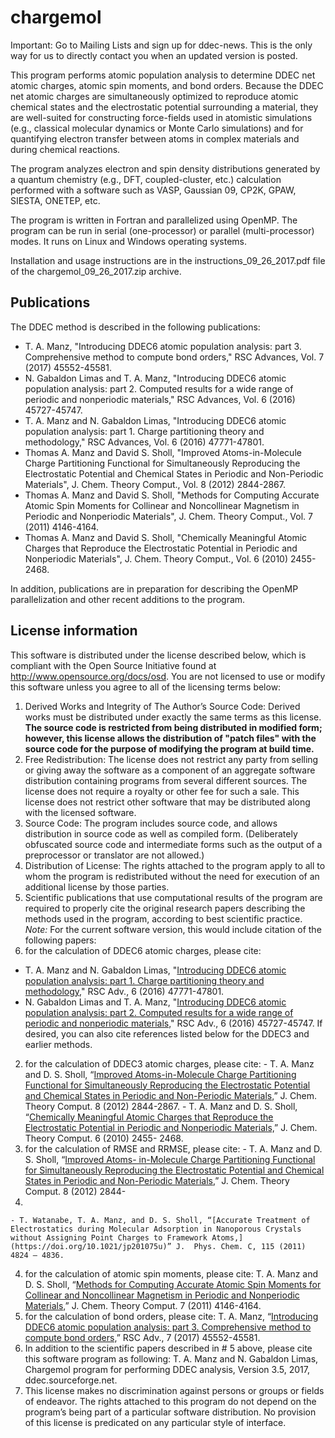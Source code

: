 # chargemol

Important: Go to Mailing Lists and sign up for ddec-news. This is the only way for us to directly contact you when an updated version is posted.

This program performs atomic population analysis to determine DDEC net atomic charges, atomic spin moments, and bond orders. Because the DDEC net atomic charges are simultaneously optimized to reproduce atomic chemical states and the electrostatic potential surrounding a material, they are well-suited for constructing force-fields used in atomistic simulations (e.g., classical molecular dynamics or Monte Carlo simulations) and for quantifying electron transfer between atoms in complex materials and during chemical reactions.

The program analyzes electron and spin density distributions generated by a quantum chemistry (e.g., DFT, coupled-cluster, etc.) calculation performed with a software such as VASP, Gaussian 09, CP2K, GPAW, SIESTA, ONETEP, etc.

The program is written in Fortran and parallelized using OpenMP. The program can be run in serial (one-processor) or parallel (multi-processor) modes. It runs on Linux and Windows operating systems.

Installation and usage instructions are in the instructions_09_26_2017.pdf file of the chargemol_09_26_2017.zip archive.

## Publications

The DDEC method is described in the following publications:

- T. A. Manz, "Introducing DDEC6 atomic population analysis: part 3. Comprehensive method to compute bond orders," RSC Advances, Vol. 7 (2017) 45552-45581.
- N. Gabaldon Limas and T. A. Manz,  "Introducing DDEC6 atomic population analysis: part 2. Computed results for a wide range of periodic and nonperiodic materials," RSC Advances, Vol. 6 (2016) 45727-45747.
- T. A. Manz and N. Gabaldon Limas, "Introducing DDEC6 atomic population analysis: part 1. Charge partitioning theory and methodology," RSC Advances, Vol. 6 (2016) 47771-47801.
- Thomas A. Manz and David S. Sholl, "Improved Atoms-in-Molecule Charge Partitioning Functional for Simultaneously Reproducing the Electrostatic Potential and Chemical States in Periodic and Non-Periodic Materials", J. Chem. Theory Comput., Vol. 8 (2012) 2844-2867.
- Thomas A. Manz and David S. Sholl, "Methods for Computing Accurate Atomic Spin Moments for Collinear and Noncollinear Magnetism in Periodic and Nonperiodic Materials", J. Chem. Theory Comput., Vol. 7 (2011) 4146-4164.
- Thomas A. Manz and David S. Sholl, "Chemically Meaningful Atomic Charges that Reproduce the Electrostatic Potential in Periodic and Nonperiodic Materials", J. Chem. Theory Comput., Vol. 6 (2010) 2455-2468.

In addition, publications are in preparation for describing the OpenMP parallelization and other recent additions to the program.

## License information

This software is distributed under the license described below, which is compliant with the Open Source Initiative found at http://www.opensource.org/docs/osd. You are not licensed to use or modify this software unless you agree to all of the licensing terms below:

1. Derived Works and Integrity of The Author’s Source Code: Derived works must be distributed under exactly the same terms as this license. **The source code is restricted from being distributed in modified form; however, this license allows the distribution of "patch files" with the source code for the purpose of modifying the program at build time.**
2. Free Redistribution: The license does not restrict any party from selling or giving away the software as a component of an aggregate software distribution containing programs from several different sources. The license does not require a royalty or other fee for such a sale. This license does not restrict other software that may be distributed along with the licensed software.
3. Source Code: The program includes source code, and allows distribution in source code as well as compiled form. (Deliberately obfuscated source code and intermediate forms such as the output of a preprocessor or translator are not allowed.)
4. Distribution of License: The rights attached to the program apply to all to whom the program is redistributed without the need for execution of an additional license by those parties.
5. Scientific publications that use computational results of the program are required to properly cite the original research papers describing the methods used in the program, according to best scientific practice.  *Note:* For the current software version, this would include citation of the following papers:
  1. for the calculation of DDEC6 atomic charges, please cite:
   - T. A. Manz and N. Gabaldon Limas, "[Introducing DDEC6 atomic population analysis: part 1. Charge partitioning theory and methodology,](https://doi.org/10.1039/c6ra04656h)" RSC Adv., 6 (2016) 47771-47801.
   - N. Gabaldon Limas and T. A. Manz, "[Introducing DDEC6 atomic population analysis: part 2. Computed results for a wide range of periodic and nonperiodic materials,](https://doi.org/10.1039/C6RA05507A)" RSC Adv., 6 (2016) 45727-45747. If desired, you can also cite references listed below for the DDEC3 and earlier methods.
  2. for the calculation of DDEC3 atomic charges, please cite:
    - T. A. Manz and D. S. Sholl, “[Improved Atoms-in-Molecule Charge Partitioning Functional for Simultaneously Reproducing the Electrostatic Potential and Chemical States in Periodic and Non-Periodic Materials,](https://doi.org/10.1021/ct3002199)” J. Chem. Theory Comput. 8 (2012) 2844-2867.
    - T. A. Manz and D. S. Sholl, “[Chemically Meaningful Atomic Charges that Reproduce the Electrostatic Potential in Periodic and Nonperiodic Materials,](https://doi.org/10.1021/ct100125x)” J. Chem. Theory Comput. 6 (2010) 2455- 2468.
  3. for the calculation of RMSE and RRMSE, please cite:
    - T. A. Manz and D. S. Sholl, “[Improved Atoms- in-Molecule Charge Partitioning Functional for Simultaneously Reproducing the Electrostatic Potential and Chemical States in Periodic and Non-Periodic Materials,](https://doi.org/10.1021/ct3002199)” J. Chem. Theory Comput. 8 (2012) 2844-
2867.
    - T. Watanabe, T. A. Manz, and D. S. Sholl, “[Accurate Treatment of Electrostatics during Molecular Adsorption in Nanoporous Crystals without Assigning Point Charges to Framework Atoms,](https://doi.org/10.1021/jp201075u)” J.  Phys. Chem. C, 115 (2011) 4824 – 4836.
  4. for the calculation of atomic spin moments, please cite: T. A. Manz and D. S. Sholl, “[Methods for Computing Accurate Atomic Spin Moments for Collinear and Noncollinear Magnetism in Periodic and Nonperiodic Materials,](https://doi.org/10.1021/ct200539n)” J. Chem. Theory Comput. 7 (2011) 4146-4164.
  5. for the calculation of bond orders, please cite: T. A. Manz, “[Introducing DDEC6 atomic population analysis: part 3. Comprehensive method to compute bond orders,](https://doi.org/10.1039/c7ra07400j)” RSC Adv., 7 (2017) 45552-45581.
6. In addition to the scientific papers described in # 5 above, please cite this software program as following: T. A. Manz and N. Gabaldon Limas, Chargemol program for performing DDEC analysis, Version 3.5, 2017, ddec.sourceforge.net.
7. This license makes no discrimination against persons or groups or fields of endeavor. The rights attached to this program do not depend on the program’s being part of a particular software distribution. No provision of this license is predicated on any particular style of interface.
